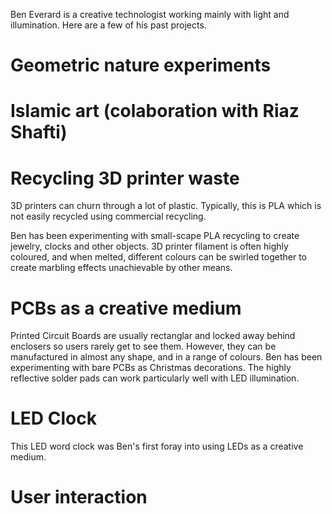 Ben Everard is a creative technologist working mainly with light and illumination. Here are a few of his past projects.

# Geometric nature experiments

# Islamic art (colaboration with Riaz Shafti)

# Recycling 3D printer waste
3D printers can churn through a lot of plastic. Typically, this is PLA which is not easily recycled using commercial recycling.

Ben has been experimenting with small-scape PLA recycling to create jewelry, clocks and other objects. 3D printer filament is often highly coloured, and when melted, different colours can be swirled together to create marbling effects unachievable by other means.


# PCBs as a creative medium
Printed Circuit Boards are usually rectanglar and locked away behind enclosers so users rarely get to see them. However, they can be manufactured in almost any shape, and in a range of colours. Ben has been experimenting with bare PCBs as Christmas decorations. The highly reflective solder pads can work particularly well with LED illumination.


# LED Clock
This LED word clock was Ben's first foray into using LEDs as a creative medium.

# User interaction


